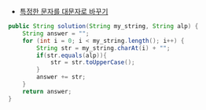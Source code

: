- [특정한 문자를 대문자로 바꾸기](https://school.programmers.co.kr/learn/courses/30/lessons/181873)


```java
public String solution(String my_string, String alp) {
    String answer = "";
    for (int i = 0; i < my_string.length(); i++) {
        String str = my_string.charAt(i) + "";
        if(str.equals(alp)){
            str = str.toUpperCase();
        }
        answer += str;
    }
    return answer;
}
```